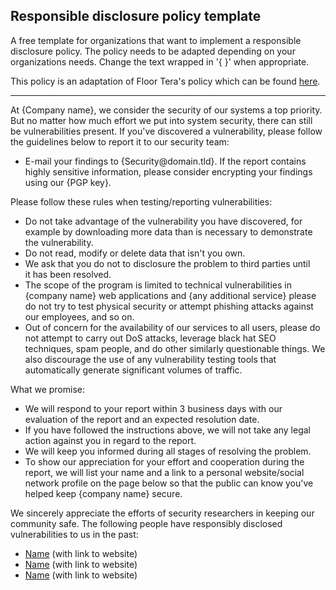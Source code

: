 <h2>Responsible disclosure policy template</h2>

<p> A free template for organizations that want to implement a responsible disclosure policy. The policy needs to be adapted depending on your organizations needs. Change the text wrapped in '{ }' when appropriate. </p>

<p>This policy is an adaptation of Floor Tera's policy which can be found <a href="http://www.responsibledisclosure.nl/en/" target="_blank">here</a>.</p>

---

At {Company name}, we consider the security of our systems a top priority. But no matter how much effort we put into system security, there can still be vulnerabilities present. If you've discovered a vulnerability, please follow the guidelines below to report it to our security team:
<ul>
	<li>E-mail your findings to {Security@domain.tld}. If the report contains highly sensitive information, please consider encrypting your findings using our {PGP key}.</li>
</ul>
Please follow these rules when testing/reporting vulnerabilities:
<ul>
	<li>Do not take advantage of the vulnerability you have discovered, for example by downloading more data than is necessary to demonstrate the vulnerability.</li>
	<li>Do not read, modify or delete data that isn't you own.</li>
	<li>We ask that you do not to disclosure the problem to third parties until it has been resolved.</li>
	<li>The scope of the program is limited to technical vulnerabilities in {company name} web applications and {any additional service} please do not try to test physical security or attempt phishing attacks against our employees, and so on.</li>
	<li>Out of concern for the availability of our services to all users, please do not attempt to carry out DoS attacks, leverage black hat SEO techniques, spam people, and do other similarly questionable things. We also discourage the use of any vulnerability testing tools that automatically generate significant volumes of traffic.</li>
</ul>
What we promise:
<ul>
	<li>We will respond to your report within 3 business days with our evaluation of the report and an expected resolution date.</li>
	<li>If you have followed the instructions above, we will not take any legal action against you in regard to the report.</li>
	<li>We will keep you informed during all stages of resolving the problem.</li>
	<li>To show our appreciation for your effort and cooperation during the report, we will list your name and a link to a personal website/social network profile on the page below so that the public can know you've helped keep {company name} secure.</li>
</ul>
We sincerely appreciate the efforts of security researchers in keeping our community safe. The following people have responsibly disclosed vulnerabilities to us in the past:
<ul>
	<li><a href="#">Name</a> (with link to website)</li>
	<li><a href="#">Name</a> (with link to website)</li>
	<li><a href="#">Name</a> (with link to website)</li>
</ul>
